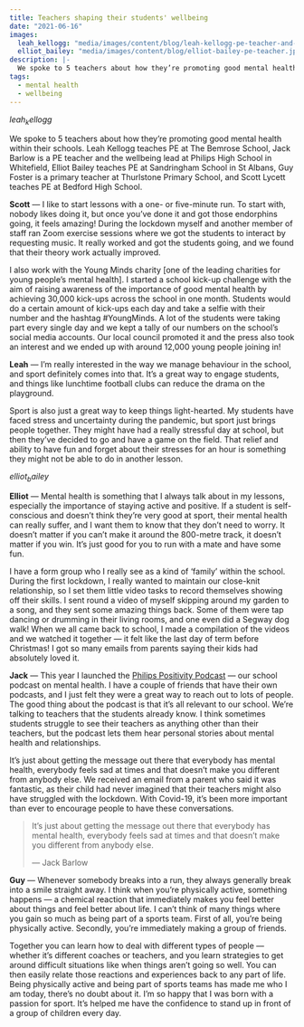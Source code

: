 ```yaml
---
title: Teachers shaping their students' wellbeing
date: "2021-06-16"
images:
  leah_kellogg: "media/images/content/blog/leah-kellogg-pe-teacher-and-professional-cricketer.jpg"
  elliot_bailey: "media/images/content/blog/elliot-bailey-pe-teacher.jpg"
description: |-
  We spoke to 5 teachers about how they’re promoting good mental health within their schools. Leah Kellogg teaches PE at The Bemrose School, Jack Barlow is a PE teacher and the wellbeing lead at Philips High School in Whitefield, Elliot Bailey teaches PE at Sandringham School in St Albans, Guy Foster is a primary teacher at Thurlstone Primary School, and Scott Lycett teaches PE at Bedford High School.
tags:
  - mental health
  - wellbeing
---
```


$leah_kellogg$

We spoke to 5 teachers about how they’re promoting good mental health within their schools. Leah Kellogg teaches PE at The Bemrose School, Jack Barlow is a PE teacher and the wellbeing lead at Philips High School in Whitefield, Elliot Bailey teaches PE at Sandringham School in St Albans, Guy Foster is a primary teacher at Thurlstone Primary School, and Scott Lycett teaches PE at Bedford High School.

**Scott** — I like to start lessons with a one- or five-minute run. To start with, nobody likes doing it, but once you’ve done it and got those endorphins going, it feels amazing! During the lockdown myself and another member of staff ran Zoom exercise sessions where we got the students to interact by requesting music. It really worked and got the students going, and we found that their theory work actually improved.

I also work with the Young Minds charity [one of the leading charities for young people’s mental health]. I started a school kick-up challenge with the aim of raising awareness of the importance of good mental health by achieving 30,000 kick-ups across the school in one month. Students would do a certain amount of kick-ups each day and take a selfie with their number and the hashtag #YoungMinds. A lot of the students were taking part every single day and we kept a tally of our numbers on the school’s social media accounts. Our local council promoted it and the press also took an interest and we ended up with around 12,000 young people joining in!

**Leah** — I’m really interested in the way we manage behaviour in the school, and sport definitely comes into that. It’s a great way to engage students, and things like lunchtime football clubs can reduce the drama on the playground.

Sport is also just a great way to keep things light-hearted. My students have faced stress and uncertainty during the pandemic, but sport just brings people together. They might have had a really stressful day at school, but then they’ve decided to go and have a game on the field. That relief and ability to have fun and forget about their stresses for an hour is something they might not be able to do in another lesson.

$elliot_bailey$

**Elliot** — Mental health is something that I always talk about in my lessons, especially the importance of staying active and positive. If a student is self-conscious and doesn’t think they’re very good at sport, their mental health can really suffer, and I want them to know that they don’t need to worry. It doesn’t matter if you can’t make it around the 800-metre track, it doesn’t matter if you win. It’s just good for you to run with a mate and have some fun.

I have a form group who I really see as a kind of ‘family’ within the school. During the first lockdown, I really wanted to maintain our close-knit relationship, so I set them little video tasks to record themselves showing off their skills. I sent round a video of myself skipping around my garden to a song, and they sent some amazing things back. Some of them were tap dancing or drumming in their living rooms, and one even did a Segway dog walk! When we all came back to school, I made a compilation of the videos and we watched it together — it felt like the last day of term before Christmas! I got so many emails from parents saying their kids had absolutely loved it.

**Jack** — This year I launched the [Philips Positivity Podcast](https://www.theguardian.com/100-teachers/2021/feb/05/i-want-to-help-teenagers-be-open-about-feelings-the-teacher-who-launched-a-mental-health-podcast) — our school podcast on mental health. I have a couple of friends that have their own podcasts, and I just felt they were a great way to reach out to lots of people. The good thing about the podcast is that it’s all relevant to our school. We’re talking to teachers that the students already know. I think sometimes students struggle to see their teachers as anything other than their teachers, but the podcast lets them hear personal stories about mental health and relationships.

It’s just about getting the message out there that everybody has mental health, everybody feels sad at times and that doesn’t make you different from anybody else. We received an email from a parent who said it was fantastic, as their child had never imagined that their teachers might also have struggled with the lockdown. With Covid-19, it’s been more important than ever to encourage people to have these conversations.

> It’s just about getting the message out there that everybody has mental health, everybody feels sad at times and that doesn’t make you different from anybody else.
>
> — Jack Barlow

**Guy** — Whenever somebody breaks into a run, they always generally break into a smile straight away. I think when you’re physically active, something happens — a chemical reaction that immediately makes you feel better about things and feel better about life. I can’t think of many things where you gain so much as being part of a sports team. First of all, you’re being physically active. Secondly, you’re immediately making a group of friends.

Together you can learn how to deal with different types of people — whether it’s different coaches or teachers, and you learn strategies to get around difficult situations like when things aren’t going so well. You can then easily relate those reactions and experiences back to any part of life. Being physically active and being part of sports teams has made me who I am today, there’s no doubt about it. I’m so happy that I was born with a passion for sport. It’s helped me have the confidence to stand up in front of a group of children every day.
